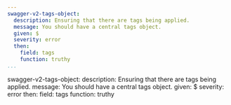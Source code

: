 ```yaml
---
swagger-v2-tags-object:
  description: Ensuring that there are tags being applied.
  message: You should have a central tags object.
  given: $
  severity: error
  then:
    field: tags
    function: truthy
...
```

swagger-v2-tags-object:
  description: Ensuring that there are tags being applied.
  message: You should have a central tags object.
  given: $
  severity: error
  then:
    field: tags
    function: truthy
